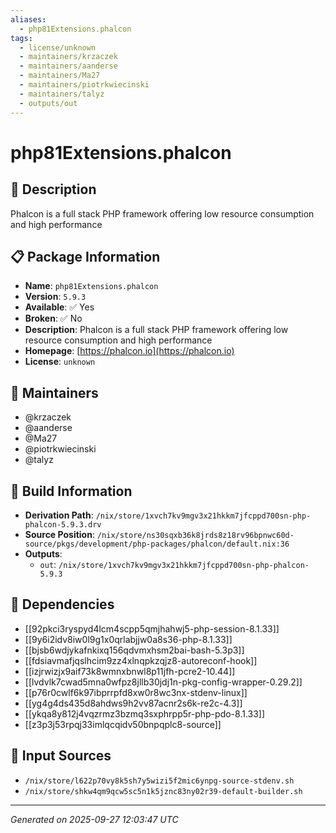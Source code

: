 ```yaml
---
aliases:
  - php81Extensions.phalcon
tags:
  - license/unknown
  - maintainers/krzaczek
  - maintainers/aanderse
  - maintainers/Ma27
  - maintainers/piotrkwiecinski
  - maintainers/talyz
  - outputs/out
---
```


# php81Extensions.phalcon

## 📝 Description

Phalcon is a full stack PHP framework offering low resource consumption and high performance

## 📋 Package Information

- **Name**: `php81Extensions.phalcon`
- **Version**: `5.9.3`
- **Available**: ✅ Yes
- **Broken**: ✅ No
- **Description**: Phalcon is a full stack PHP framework offering low resource consumption and high performance
- **Homepage**: [https://phalcon.io](https://phalcon.io)
- **License**: `unknown`
## 👥 Maintainers

- @krzaczek
- @aanderse
- @Ma27
- @piotrkwiecinski
- @talyz


## 🔧 Build Information

- **Derivation Path**: `/nix/store/1xvch7kv9mgv3x21hkkm7jfcppd700sn-php-phalcon-5.9.3.drv`
- **Source Position**: `/nix/store/ns30sqxb36k8jrds8z18rv96bpnwc60d-source/pkgs/development/php-packages/phalcon/default.nix:36`
- **Outputs**:
  - `out`:  `/nix/store/1xvch7kv9mgv3x21hkkm7jfcppd700sn-php-phalcon-5.9.3`

## 🔗 Dependencies

- [[92pkci3ryspyd4lcm4scpp5qmjhahwj5-php-session-8.1.33]]
- [[9y6i2idv8iw0l9g1x0qrlabjjw0a8s36-php-8.1.33]]
- [[bjsb6wdjykafnkixq156qdvmxhsm2bai-bash-5.3p3]]
- [[fdsiavmafjqslhcim9zz4xlnqpkzqjz8-autoreconf-hook]]
- [[izjrwizjx9aif73k8wmnxbnwl8p11jfh-pcre2-10.44]]
- [[lvdvlk7cwad5mna0wfpz8jllb30jdj1n-pkg-config-wrapper-0.29.2]]
- [[p76r0cwlf6k97ibprrpfd8xw0r8wc3nx-stdenv-linux]]
- [[yg4g4ds435d8ahdws9h2vv87acnr2s6k-re2c-4.3]]
- [[ykqa8y812j4vqzrmz3bzmq3sxphrpp5r-php-pdo-8.1.33]]
- [[z3p3j53rpqj33imlqcqidv50bnpqplc8-source]]

## 📁 Input Sources

- `/nix/store/l622p70vy8k5sh7y5wizi5f2mic6ynpg-source-stdenv.sh`
- `/nix/store/shkw4qm9qcw5sc5n1k5jznc83ny02r39-default-builder.sh`

---
*Generated on 2025-09-27 12:03:47 UTC*
